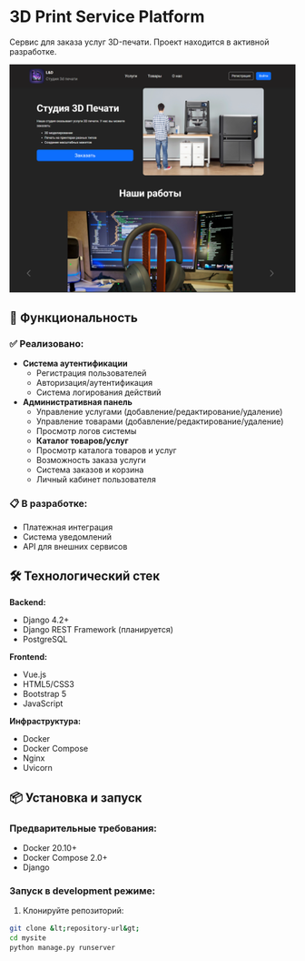 # 3D Print Service Platform

Сервис для заказа услуг 3D-печати. Проект находится в активной разработке.

![img.png](mysite/imageReadme/img.png)

## 🚀 Функциональность

### ✅ Реализовано:
- **Система аутентификации**
  - Регистрация пользователей
  - Авторизация/аутентификация
  - Система логирования действий
- **Административная панель**
  - Управление услугами (добавление/редактирование/удаление)
  - Управление товарами (добавление/редактирование/удаление)
  - Просмотр логов системы
  - **Каталог товаров/услуг**
  - Просмотр каталога товаров и услуг
  - Возможность заказа услуги
  - Система заказов и корзина
  - Личный кабинет пользователя

### 📋 В разработке:
- Платежная интеграция
- Система уведомлений
- API для внешних сервисов

## 🛠 Технологический стек

**Backend:**
- Django 4.2+
- Django REST Framework (планируется)
- PostgreSQL

**Frontend:**
- Vue.js
- HTML5/CSS3
- Bootstrap 5
- JavaScript

**Инфраструктура:**
- Docker
- Docker Compose
- Nginx
- Uvicorn

## 📦 Установка и запуск

### Предварительные требования:
- Docker 20.10+
- Docker Compose 2.0+
- Django

### Запуск в development режиме:

1. Клонируйте репозиторий:
```bash
git clone &lt;repository-url&gt;
cd mysite
python manage.py runserver
